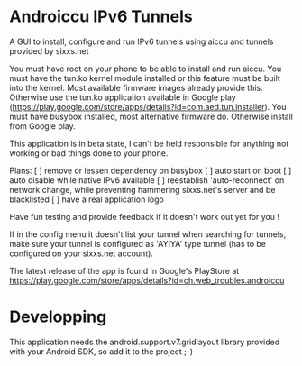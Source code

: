 Androiccu IPv6 Tunnels
======================

A GUI to install, configure and run IPv6 tunnels using aiccu and tunnels provided by sixxs.net

You must have root on your phone to be able to install and run aiccu.
You must have the tun.ko kernel module installed or this feature must be built into the kernel. Most available firmware images already provide this. Otherwise use the tun.ko application available in Google play (https://play.google.com/store/apps/details?id=com.aed.tun.installer).
You must have busybox installed, most alternative firmware do. Otherwise install from Google play.

This application is in beta state, I can't be held responsible for anything not working or bad things done to your phone.

Plans:
[ ] remove or lessen dependency on busybox
[ ] auto start on boot
[ ] auto disable while native IPv6 available
[ ] reestablish 'auto-reconnect' on network change, while preventing hammering sixxs.net's server and be blacklisted
[ ] have a real application logo

Have fun testing and provide feedback if it doesn't work out yet for you !

If in the config menu it doesn't list your tunnel when searching for tunnels, make sure your tunnel is configured as 'AYIYA' type tunnel (has to be configured on your sixxs.net account).

The latest release of the app is found in Google's PlayStore at https://play.google.com/store/apps/details?id=ch.web_troubles.androiccu

Developping
===========

This application needs the android.support.v7.gridlayout library provided with your Android SDK, so add it to the project ;-)
